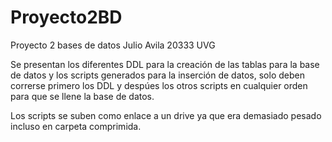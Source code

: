 # Proyecto2BD

Proyecto 2 bases de datos
Julio Avila 20333
UVG

Se presentan los diferentes DDL para la creación de las tablas para la base de datos y los scripts generados para la inserción de datos, solo deben correrse primero los DDL y despúes los otros scripts en cualquier orden para que se llene la base de datos.

Los scripts se suben como enlace a un drive ya que era demasiado pesado incluso en carpeta comprimida.
